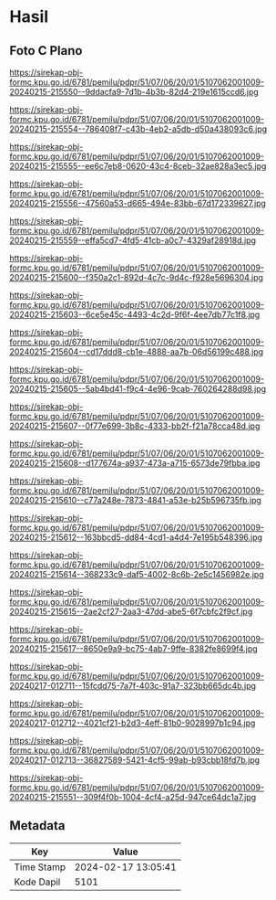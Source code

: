 # Hasil

## Foto C Plano

https://sirekap-obj-formc.kpu.go.id/6781/pemilu/pdpr/51/07/06/20/01/5107062001009-20240215-215550--9ddacfa9-7d1b-4b3b-82d4-219e1615ccd6.jpg

https://sirekap-obj-formc.kpu.go.id/6781/pemilu/pdpr/51/07/06/20/01/5107062001009-20240215-215554--786408f7-c43b-4eb2-a5db-d50a438093c6.jpg

https://sirekap-obj-formc.kpu.go.id/6781/pemilu/pdpr/51/07/06/20/01/5107062001009-20240215-215555--ee6c7eb8-0620-43c4-8ceb-32ae828a3ec5.jpg

https://sirekap-obj-formc.kpu.go.id/6781/pemilu/pdpr/51/07/06/20/01/5107062001009-20240215-215556--47560a53-d665-494e-83bb-67d172339627.jpg

https://sirekap-obj-formc.kpu.go.id/6781/pemilu/pdpr/51/07/06/20/01/5107062001009-20240215-215559--effa5cd7-4fd5-41cb-a0c7-4329af28918d.jpg

https://sirekap-obj-formc.kpu.go.id/6781/pemilu/pdpr/51/07/06/20/01/5107062001009-20240215-215600--f350a2c1-892d-4c7c-9d4c-f928e5696304.jpg

https://sirekap-obj-formc.kpu.go.id/6781/pemilu/pdpr/51/07/06/20/01/5107062001009-20240215-215603--6ce5e45c-4493-4c2d-9f6f-4ee7db77c1f8.jpg

https://sirekap-obj-formc.kpu.go.id/6781/pemilu/pdpr/51/07/06/20/01/5107062001009-20240215-215604--cd17ddd8-cb1e-4888-aa7b-06d56199c488.jpg

https://sirekap-obj-formc.kpu.go.id/6781/pemilu/pdpr/51/07/06/20/01/5107062001009-20240215-215605--5ab4bd41-f9c4-4e96-9cab-760264288d98.jpg

https://sirekap-obj-formc.kpu.go.id/6781/pemilu/pdpr/51/07/06/20/01/5107062001009-20240215-215607--0f77e699-3b8c-4333-bb2f-f21a78cca48d.jpg

https://sirekap-obj-formc.kpu.go.id/6781/pemilu/pdpr/51/07/06/20/01/5107062001009-20240215-215608--d177674a-a937-473a-a715-6573de79fbba.jpg

https://sirekap-obj-formc.kpu.go.id/6781/pemilu/pdpr/51/07/06/20/01/5107062001009-20240215-215610--c77a248e-7873-4841-a53e-b25b596735fb.jpg

https://sirekap-obj-formc.kpu.go.id/6781/pemilu/pdpr/51/07/06/20/01/5107062001009-20240215-215612--163bbcd5-dd84-4cd1-a4d4-7e195b548396.jpg

https://sirekap-obj-formc.kpu.go.id/6781/pemilu/pdpr/51/07/06/20/01/5107062001009-20240215-215614--368233c9-daf5-4002-8c6b-2e5c1456982e.jpg

https://sirekap-obj-formc.kpu.go.id/6781/pemilu/pdpr/51/07/06/20/01/5107062001009-20240215-215615--2ae2cf27-2aa3-47dd-abe5-6f7cbfc2f9cf.jpg

https://sirekap-obj-formc.kpu.go.id/6781/pemilu/pdpr/51/07/06/20/01/5107062001009-20240215-215617--8650e9a9-bc75-4ab7-9ffe-8382fe8699f4.jpg

https://sirekap-obj-formc.kpu.go.id/6781/pemilu/pdpr/51/07/06/20/01/5107062001009-20240217-012711--15fcdd75-7a7f-403c-91a7-323bb665dc4b.jpg

https://sirekap-obj-formc.kpu.go.id/6781/pemilu/pdpr/51/07/06/20/01/5107062001009-20240217-012712--4021cf21-b2d3-4eff-81b0-9028997b1c94.jpg

https://sirekap-obj-formc.kpu.go.id/6781/pemilu/pdpr/51/07/06/20/01/5107062001009-20240217-012713--36827589-5421-4cf5-99ab-b93cbb18fd7b.jpg

https://sirekap-obj-formc.kpu.go.id/6781/pemilu/pdpr/51/07/06/20/01/5107062001009-20240215-215551--309f4f0b-1004-4cf4-a25d-947ce64dc1a7.jpg


## Metadata

| Key        | Value               |
| ---------- | ------------------- |
| Time Stamp | 2024-02-17 13:05:41 |
| Kode Dapil | 5101                |



